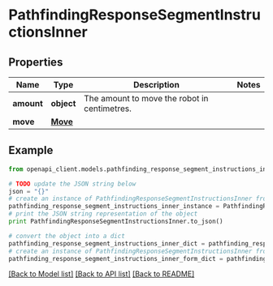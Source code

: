# PathfindingResponseSegmentInstructionsInner


## Properties

Name | Type | Description | Notes
------------ | ------------- | ------------- | -------------
**amount** | **object** | The amount to move the robot in centimetres. | 
**move** | [**Move**](Move.md) |  | 

## Example

```python
from openapi_client.models.pathfinding_response_segment_instructions_inner import PathfindingResponseSegmentInstructionsInner

# TODO update the JSON string below
json = "{}"
# create an instance of PathfindingResponseSegmentInstructionsInner from a JSON string
pathfinding_response_segment_instructions_inner_instance = PathfindingResponseSegmentInstructionsInner.from_json(json)
# print the JSON string representation of the object
print PathfindingResponseSegmentInstructionsInner.to_json()

# convert the object into a dict
pathfinding_response_segment_instructions_inner_dict = pathfinding_response_segment_instructions_inner_instance.to_dict()
# create an instance of PathfindingResponseSegmentInstructionsInner from a dict
pathfinding_response_segment_instructions_inner_form_dict = pathfinding_response_segment_instructions_inner.from_dict(pathfinding_response_segment_instructions_inner_dict)
```
[[Back to Model list]](../README.md#documentation-for-models) [[Back to API list]](../README.md#documentation-for-api-endpoints) [[Back to README]](../README.md)



